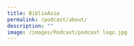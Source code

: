 ```yaml
---
title: BiblioAsia
permalink: /podcast/about/
description: ""
image: /images/Podcast/podcast logo.jpg
---
```

